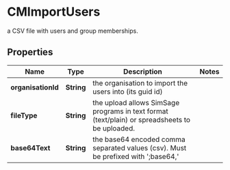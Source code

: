 

# CMImportUsers

a CSV file with users and group memberships.

## Properties

| Name | Type | Description | Notes |
|------------ | ------------- | ------------- | -------------|
|**organisationId** | **String** | the organisation to import the users into (its guid id) |  |
|**fileType** | **String** | the upload allows SimSage programs in text format (text/plain) or spreadsheets to be uploaded. |  |
|**base64Text** | **String** | the base64 encoded comma separated values (csv).  Must be prefixed with &#39;;base64,&#39; |  |



